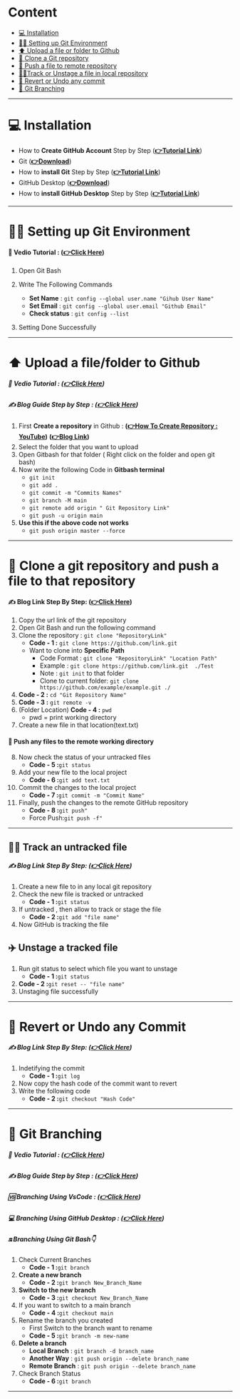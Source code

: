 
# Content

- [💻 Installation ](#💻-installation)
- [🧑‍💻 Setting up Git Environment ](#🧑‍💻-setting-up-git-environment)
- [⬆️ Upload a file or folder to Github ](#⬆️-upload-a-filefolder-to-github)
- [🤡 Clone a Git repository](#🤡-clone-a-git-repository-and-push-a-file-to-that-repository)
- [👊 Push a file to remote repository](#👊-push-any-files-to-the-remote-working-directory)
- [👨‍🔧Track or Unstage a file in local repository](#👨‍🔧-track-an-untracked-file)
- [🔀 Revert or Undo any commit](#🔀-revert-or-undo-any-commit)
- [🌳 Git Branching](#🌳-git-branching)

<hr>

# 💻 Installation 

* How to **Create GitHub Account** Step by Step (**[👉Tutorial Link](https://youtu.be/QUtk-Uuq9nE)**)
* Git (**[👉Download](https://git-scm.com/downloads)**)
* How to **install Git** Step by Step (**[👉Tutorial Link](https://phoenixnap.com/kb/how-to-install-git-windows#ftoc-heading-1)**)
* GitHub Desktop (**[👉Download](https://desktop.github.com/)**)
* How to **install GitHub Desktop** Step by Step (**[👉Tutorial Link](https://www.youtube.com/watch?v=RPagOAUx2SQ)**)

<hr>

# 🧑‍💻 Setting up Git Environment

#### 🎥 Vedio Tutorial : **([👉Click Here](https://www.youtube.com/watch?v=yDntCIs-IJM))**

1. Open Git Bash
2. Write The Following Commands

    * **Set Name** :  ``` git config --global user.name "Gihub User Name" ```
    * **Set Email** : ``` git config --global user.email "Github Email" ```
    * **Check status** :  ``` git config --list ```
3. Setting Done Successfully

<hr>

# ⬆️ Upload a file/folder to Github

##### 🎥 Vedio Tutorial : **([👉Click Here](https://www.youtube.com/watch?v=eGaImwD8fPQ))**
##### ✍️ Blog Guide Step by Step : **([👉Click Here](https://phoenixnap.com/kb/how-to-use-git#ftoc-heading-2))**

1. First **Create a repository** in Github : **([👉How To Create Repository : YouTube](https://www.youtube.com/watch?v=u-_uGO95xco))** **([👉Blog Link](https://phoenixnap.com/kb/how-to-use-git#ftoc-heading-5))**
2. Select the folder that you want to upload
3. Open Gitbash for that folder ( Right click on the folder and open git bash)
4. Now write the following Code in **Gitbash terminal**
    * ```git init```
    * ```git add .```
    * ```git commit -m "Commits Names"```
    * ```git branch -M main```
    * ```git remote add origin " Git Repository Link"```
    * ```git push -u origin main```
5. **Use this if the above code not works**
    * ```git push origin master --force```

<hr>

# 🤡 Clone a git repository and push a file to that repository

####  ✍️ Blog Link Step By Step:  **([👉Click Here](https://phoenixnap.com/kb/how-to-install-git-windows#ftoc-heading-13))**

1. Copy the url link of the git repository
2. Open Git Bash and run the following command
3. Clone the repository : `git clone "RepositoryLink"`
    * **Code - 1 :** `git clone https://github.com/link.git`
    * Want to clone into **Specific Path**
        * Code Format : `git clone "RepositoryLink" "Location Path"`
        * Example : `git clone https://github.com/link.git  ./Test`
        * Note : `git init` to that folder
        * Clone to current folder: `git clone https://github.com/example/example.git ./`
4. **Code - 2 :** `cd "Git Repository Name"`
5. **Code - 3 :** ```git remote -v```
6. (Folder Location) **Code - 4 :** ```pwd```
     * pwd = print working directory
7. Create a new file in that location(text.txt)
#### 👊 Push any files to the remote working directory
8. Now check the status of your untracked files
    * **Code - 5 :**`git status`
9. Add your new file to the local project
     * **Code - 6 :**`git add text.txt`
10. Commit the changes to the local project
    * **Code - 7 :**`git commit -m "Commit Name"`
11. Finally, push the changes to the remote GitHub repository
    * **Code - 8 :**`git push"`
    * Force Push:`git push -f"`


<hr>

## 👨‍🔧 Track an untracked file
##### ✍️ Blog Link Step By Step:  **([👉Click Here](https://phoenixnap.com/kb/how-to-use-git#ftoc-heading-6))**

1. Create a new file to in any local git repository
2. Check the new file is tracked or untracked
    * **Code - 1 :**`git status`
3. If untracked , then allow to track or stage the file
    * **Code - 2 :**`git add "file name"`
4. Now GitHub is tracking the file

## ✈️ Unstage a tracked file

1. Run git status to select which file you want to unstage
    * **Code - 1 :**`git status`
2. **Code - 2 :**`git reset -- "file name"`
3. Unstaging file successfully

<hr>

# 🔀 Revert or Undo any Commit
##### ✍️ Blog Link Step By Step:  **([👉Click Here](https://phoenixnap.com/kb/git-revert-last-commit#ftoc-heading-1))**

1. Indetifying the  commit
     * **Code - 1 :**`git log`
2. Now copy the hash code of the commit want to revert
3. Write the following code
    * **Code - 2 :**`git checkout "Hash Code"`

<hr>

# 🌳 Git Branching

##### 🎥 Vedio Tutorial : **([👉Click Here](https://www.youtube.com/watch?v=8x7QcF9LG7I))**
##### ✍️ Blog Guide Step by Step : **([👉Click Here](https://phoenixnap.com/kb/how-to-use-git#ftoc-heading-10))**

##### 🆚 Branching Using VsCode : **([👉Click Here](https://phoenixnap.com/kb/how-to-use-git#ftoc-heading-10))**

##### 💻 Branching Using GitHub Desktop : **([👉Click Here](https://phoenixnap.com/kb/how-to-use-git#ftoc-heading-10))**

##### 🔛  Branching Using Git Bash👇

1. Check Current Branches
    * **Code - 1 :**`git branch`
2. **Create a new branch**
    * **Code - 2 :**`git branch New_Branch_Name`
3. **Switch to the new branch**
    * **Code - 3 :**`git checkout New_Branch_Name`
4. If you want to switch to a main branch
    * **Code - 4 :**`git checkout main`
5. Rename the branch you created 
    * First Switch to the branch want to rename
    * **Code - 5 :**`git branch -m new-name`
6. **Delete a branch**
    * **Local Branch** : `git branch -d branch_name`
    * **Another Way** : `git push origin --delete branch_name`
    * **Remote Branch** : `git push origin --delete branch_name`
7. Check Branch Status
    * **Code - 6 :**`git branch`

<hr>







